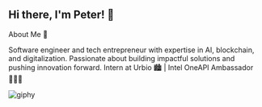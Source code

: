 ## Hi there, I'm Peter! 👋



About Me 🚀

Software engineer and tech entrepreneur with expertise in AI, blockchain, and digitalization. Passionate about building impactful solutions and pushing innovation forward. Intern at Urbio 🏙️ | Intel OneAPI Ambassador 👨🏽‍💻

![giphy](https://github.com/user-attachments/assets/975cf9bd-9547-436e-bd4e-916ab0617915)

